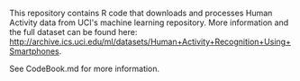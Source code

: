 This repository contains R code that downloads and processes Human Activity data 
from UCI's machine learning repository. More information and the full dataset
can be found here: http://archive.ics.uci.edu/ml/datasets/Human+Activity+Recognition+Using+Smartphones.

See CodeBook.md for more information.
